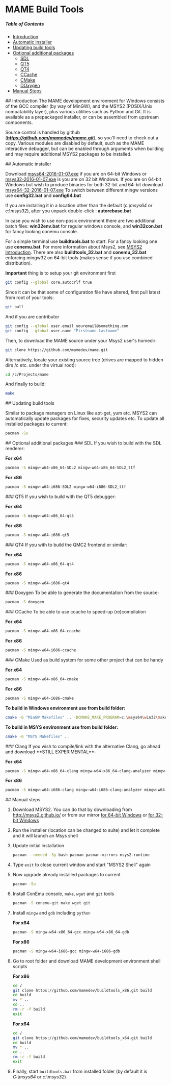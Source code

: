 # MAME Build Tools

##### Table of Contents  
* [Introduction](#introduction)
* [Automatic installer](#automatic)  
* [Updating build tools](#updating)  
* [Optional additional packages](#optional)  
  * [SDL](#optional-sdl)  
  * [QT5](#optional-qt5)  
  * [QT4](#optional-qt4)  
  * [CCache](#optional-ccache)  
  * [CMake](#optional-cmake)  
  * [DOxygen](#optional-doxygen)  
* [Manual Steps](#manual)

<a name="introduction"/>
## Introduction
The MAME development environment for Windows consists of the GCC compiler (by way of MinGW), and the MSYS2 (POSIX/Unix compatability layer), plus various utilities such as Python and Git. It is available as a prepackaged installer, or can be assembled from upstream components. 

Source control is handled by github (***https://github.com/mamedev/mame.git***), so you'll need to check out a copy.
Various modules are disabled by default, such as the MAME interactive debugger, but can be enabled through arguments when building and may require additional MSYS2 packages to be installed.

<a name="automatic"/>
## Automatic installer

Download [msys64-2016-01-07.exe](https://github.com/mamedev/buildtools/releases/download/1.4/msys64-2016-01-07.exe) if you are on 64-bit Windows
or [msys32-2016-01-07.exe](https://github.com/mamedev/buildtools/releases/download/1.4/msys32-2016-01-07.exe) is you are on 32 bit Windows.
If you are on 64-bit Windows but wish to produce binaries for both 32-bit and 64-bit download [msys64-32-2016-01-07.exe](https://github.com/mamedev/buildtools/releases/download/1.4/msys64-32-2016-01-07.exe)
To switch between different mingw versions use **config32.bat** and **config64.bat**

If you are installing it in a location other than the default (*c:\msys64* or *c:\msys32*), after you unpack double-click : **autorebase.bat**

In case you wish to use non-posix environment there are two additional batch files: **win32env.bat** for regular windows console, and **win32con.bat** for fancy looking conemu console.

For a simple terminal use **buildtools.bat**  to start. For a fancy looking one use **conemu.bat**. For more information about Msys2, see [MSYS2 Introduction](http://sourceforge.net/p/msys2/wiki/MSYS2%20introduction/). There are also **buildtools_32.bat** and **conemu_32.bat** enforcing mingw32 on 64-bit tools (makes sense if you use combined distribution).

**Important** thing is to setup your git environment first
```sh
git config --global core.autocrlf true
```

Since it can be that some of configuration file have altered, first pull latest from root of your tools:
```sh
git pull
```

And if you are contributor
```sh
git config --global user.email youremail@something.com
git config --global user.name "Firstname Lastname"
```

Then, to download the MAME source under your Msys2 user's homedir:
```sh
git clone https://github.com/mamedev/mame.git
```

Alternatively, locate your existing source tree (drives are mapped to hidden dirs /c etc. under the virtual root):
```sh
cd /c/Projects/mame
```

And finally to build:
```sh
make
```

<a name="updating"/>
## Updating build tools

Similar to package managers on Linux like apt-get, yum etc. MSYS2 can automatically update packages for fixes, security updates etc.
To update all installed packages to current:

```sh
pacman -Su
```

<a name="optional"/>
## Optional additional packages

<a name="optional-sdl"/>
### SDL
If you wish to build with the SDL renderer:

   **For x64**
   ```sh
   pacman -S mingw-w64-x86_64-SDL2 mingw-w64-x86_64-SDL2_ttf
   ```

   **For x86**
   ```sh
   pacman -S mingw-w64-i686-SDL2 mingw-w64-i686-SDL2_ttf
   ```

<a name="optional-qt5"/>
### QT5
If you wish to build with the QT5 debugger:

   **For x64**
   ```sh
   pacman -S mingw-w64-x86_64-qt5
   ```

   **For x86**
   ```sh
   pacman -S mingw-w64-i686-qt5
   ```

<a name="optional-qt4"/>
### QT4
If you with to build the QMC2 frontend or similar:

   **For x64**
   ```sh
   pacman -S mingw-w64-x86_64-qt4
   ```

   **For x86**
   ```sh
   pacman -S mingw-w64-i686-qt4
   ```

<a name="optional-doxygen"/>
### Doxygen
To be able to generate the documentation from the source:

   ```sh
   pacman -S doxygen 
   ```

<a name="optional-ccache"/>
### CCache
To be able to use ccache to speed-up (re)compilation

   **For x64**
   ```sh
   pacman -S mingw-w64-x86_64-ccache 
   ```

   **For x86**
   ```sh
   pacman -S mingw-w64-i686-ccache 
   ```
<a name="optional-ccache"/>
### CMake
Used as build system for some other project that can be handy

   **For x64**
   ```sh
   pacman -S mingw-w64-x86_64-cmake 
   ```

   **For x86**
   ```sh
   pacman -S mingw-w64-i686-cmake 
   ```

   **To build in Windows environment use from build folder:**
   ```sh
   cmake -G "MinGW Makefiles" .. -DCMAKE_MAKE_PROGRAM=c:\msys64\win32\make.exe
   ```
   **To build in MSYS environment use from build folder:**
   ```sh
   cmake -G "MSYS Makefiles" ..
   ```
   
<a name="optional-clang"/>
### Clang
If you wish to compile/link with the alternative Clang, go ahead and download **STILL EXPERIMENTAL**:
 
   **For x64**
   ```sh
   pacman -S mingw-w64-x86_64-clang mingw-w64-x86_64-clang-analyzer mingw-w64-x86_64-clang-tools-extra 
   ```

   **For x86**
   ```sh
   pacman -S mingw-w64-i686-clang mingw-w64-i686-clang-analyzer mingw-w64-i686-clang-tools-extra
   ```

<a name="manual"/>
## Manual steps

1. Download MSYS2. You can do that by downloading from http://msys2.github.io/ or
   from our mirror [for 64-bit Windows](https://github.com/mamedev/buildtools/releases/download/1.0/msys2-x86_64-20150916.exe) or [for 32-bit Windows](https://github.com/mamedev/buildtools/releases/download/1.0/msys2-i686-20150916.exe)

2. Run the installer (location can be changed to suite) and let it complete and it will launch an Msys shell

3. Update initial installation

   ```sh
   pacman --needed -Sy bash pacman pacman-mirrors msys2-runtime
   ```

4. Type `exit` to close current window and start "MSYS2 Shell" again 

5. Now upgrade already installed packages to current

   ```sh
   pacman -Su
   ```

6. Install ConEmu console, `make`, `wget` and `git` tools

   ```sh
   pacman -S conemu-git make wget git
   ```

7. Install `mingw` and `gdb` including `python`

   **For x64**
   ```sh
   pacman -S mingw-w64-x86_64-gcc mingw-w64-x86_64-gdb
   ```

   **For x86**
   ```sh
   pacman -S mingw-w64-i686-gcc mingw-w64-i686-gdb
   ```

8. Go to root folder and download MAME development environment shell scripts

   
   **For x86**
   ```sh
   cd /
   git clone https://github.com/mamedev/buildtools_x86.git build
   cd build
   mv * ..
   cd ..
   rm -r -f build
   exit
   ```

   **For x64**
   ```sh
   cd /
   git clone https://github.com/mamedev/buildtools_x64.git build
   cd build
   mv * ..
   cd ..
   rm -r -f build
   exit
   ```

9. Finally, start  ```buildtools.bat``` from installed folder (by default it is *C:\msys64* or *c:\msys32*)
